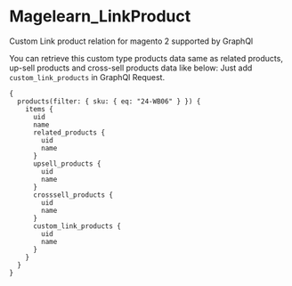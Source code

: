 # Magelearn_LinkProduct
Custom Link product relation for magento 2 supported by GraphQl

You can retrieve this custom type products data same as related products, up-sell products and cross-sell products data like below:
Just add `custom_link_products` in GraphQl Request.

```
{
  products(filter: { sku: { eq: "24-WB06" } }) {
    items {
      uid
      name
      related_products {
        uid
        name
      }
      upsell_products {
        uid
        name
      }
      crosssell_products {
        uid
        name
      }
      custom_link_products {
        uid
        name
      }
    }
  }
}
```
